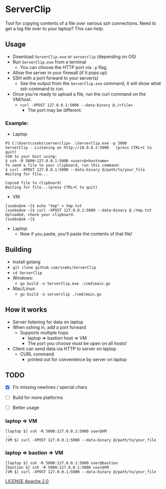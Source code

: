 # ServerClip

Tool for copying contents of a file over various ssh connections. Need to get a log file over to your laptop? This can help.

## Usage
- Download `ServerClip.exe` or `serverclip` (depending on OS)
- Run `ServerClip.exe` from a terminal
  - You can choose the HTTP port via `-p` flag.
- Allow the server in your firewall (if it pops up)
- SSH with a port forward to your server(s)
  - See the output from the `ServerClip.exe` command, it will show what ssh command to run.
- Once you're ready to upload a file, run the curl command on the VM/host.
  - `curl -XPOST 127.0.0.1:5000 --data-binary @./<file>`
    - The port may be different.

### Example:
- Laptop
```
PS C:\Users\ssebs\serverclip> .\ServerClip.exe -p 5000
ServerClip - Listening on http://10.0.0.2:5000   (press CTRL+C to quit)
SSH to your host using:
$ ssh -R 5000:127.0.0.1:5000 <user>@<hostname>
To send a file to your clipboard, run this command:
$ curl -XPOST 127.0.0.1:5000 --data-binary @/path/to/your_file
Waiting for file...

Copied file to clipboard!
Waiting for file...(press CTRL+C to quit)
```

- VM
```
[ssebs@vm ~]$ echo "tmp" > tmp.txt
[ssebs@vm ~]$ curl -XPOST 127.0.0.1:5000 --data-binary @./tmp.txt 
Uploaded, check your clipboard.
[ssebs@vm ~]$ 
```
- Laptop
  - Now if you paste, you'll paste the contents of that file!


## Building
- Install golang
- `git clone github.com/ssebs/ServerClip`
- `cd ServerClip`
- Windows:
  - `go build -o ServerClip.exe .\cmd\main.go`
- Mac/Linux:
  - `go build -o serverclip ./cmd/main.go`


## How it works
- Server listening for data on laptop
- When sshing in, add a port forward
  - Supports multiple hops
    - laptop => bastion host => VM
    - The port you choose must be open on all hosts!
- Client can send data via HTTP to server on laptop
  - CURL command
    - printed out for convenience by server on laptop

## TODO
- [x] Fix missing newlines / special chars
- [ ] Build for more platforms
- [ ] Better usage


### laptop => VM
```
[laptop $] ssh -R 5000:127.0.0.1:5000 user@VM
...
[VM $] curl -XPOST 127.0.0.1:5000 --data-binary @/path/to/your_file
```

### laptop => bastion => VM
```
[laptop $] ssh -R 5000:127.0.0.1:5000 user@bastion
[bastion $] ssh -R 5000:127.0.0.1:5000 user@VM
[VM $] curl -XPOST 127.0.0.1:5000 --data-binary @/path/to/your_file
```

[LICENSE Apache 2.0](./LICENSE)
